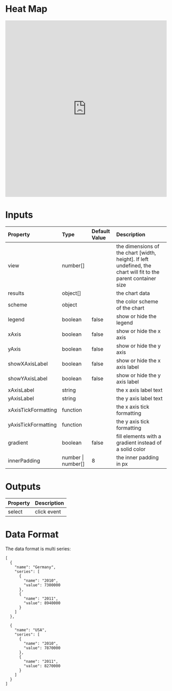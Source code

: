 # Heat Map

<iframe width="100%" height="550" frameborder="0" src="https://embed.plnkr.co/iyvvzBrEIayRWG5BcQ7e?show=preview"></iframe>

# Inputs

| Property            | Type                | Default Value | Description                                                                                                     |
|:--------------------|:--------------------|:--------------|:----------------------------------------------------------------------------------------------------------------|
| view                | number[]            |               | the dimensions of the chart [width, height]. If left undefined, the chart will fit to the parent container size |
| results             | object[]            |               | the chart data                                                                                                  |
| scheme              | object              |               | the color scheme of the chart                                                                                   |
| legend              | boolean             | false         | show or hide the legend                                                                                         |
| xAxis               | boolean             | false         | show or hide the x axis                                                                                         |
| yAxis               | boolean             | false         | show or hide the y axis                                                                                         |
| showXAxisLabel      | boolean             | false         | show or hide the x axis label                                                                                   |
| showYAxisLabel      | boolean             | false         | show or hide the y axis label                                                                                   |
| xAxisLabel          | string              |               | the x axis label text                                                                                           |
| yAxisLabel          | string              |               | the y axis label text                                                                                           |
| xAxisTickFormatting | function            |               | the x axis tick formatting                                                                                      |
| yAxisTickFormatting | function            |               | the y axis tick formatting                                                                                      |
| gradient            | boolean             | false         | fill elements with a gradient instead of a solid color                                                          |
| innerPadding        | number \| number[]  | 8             | the inner padding in px                                                                                         |                                                                                   |

# Outputs
| Property | Description |
|:---------|:------------|
| select   | click event |

# Data Format
The data format is multi series:

```
[
  {
    "name": "Germany",
    "series": [
      {
        "name": "2010",
        "value": 7300000
      },
      {
        "name": "2011",
        "value": 8940000
      }
    ]
  },

  {
    "name": "USA",
    "series": [
      {
        "name": "2010",
        "value": 7870000
      },
      {
        "name": "2011",
        "value": 8270000
      }
    ]
  }
]
```
